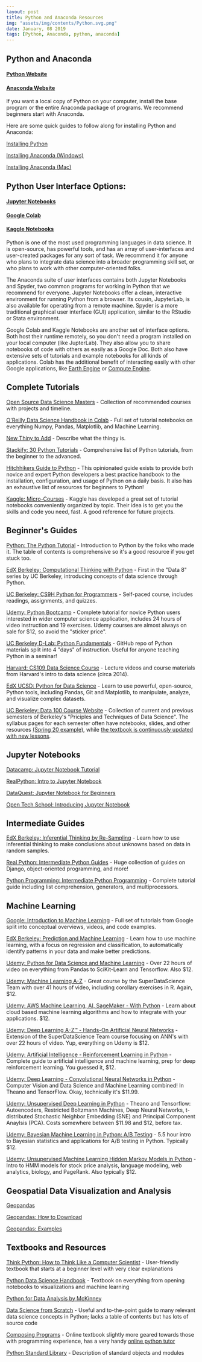```yaml
---
layout: post
title: Python and Anaconda Resources
img: "assets/img/contents/Python.svg.png"
date: January, 08 2019
tags: [Python, Anaconda, python, anaconda]
---
```


## Python and Anaconda

#### [Python Website](https://www.python.org/)

#### [Anaconda Website](https://www.anaconda.com/download/)

If you want a local copy of Python on your computer, install the base program or the entire Anaconda package of programs. We recommend beginners start with Anaconda.

Here are some quick guides to follow along for installing Python and Anaconda:

[Installing Python](https://realpython.com/installing-python/)

[Installing Anaconda (Windows)](https://www.datacamp.com/community/tutorials/installing-anaconda-windows)

[Installing Anaconda (Mac)](https://www.datacamp.com/community/tutorials/installing-anaconda-mac-os-x)


## Python User Interface Options:

#### [Jupyter Notebooks](https://jupyter.org/)

#### [Google Colab](https://colab.research.google.com/notebooks/intro.ipynb)

#### [Kaggle Notebooks](https://www.kaggle.com/notebooks)

Python is one of the most used programming languages in data science. It is open-source, has powerful tools, and has an array of user-interfaces and user-created packages for any sort of task. We recommend it for anyone who plans to integrate data science into a broader programming skill set, or who plans to work with other computer-oriented folks. 

The Anaconda suite of user interfaces contains both Jupyter Notebooks and Spyder, two common programs for working in Python that we recommend for everyone. Jupyter Notebooks offer a clean, interactive environment for running Python from a browser. Its cousin, JupyterLab, is also available for operating from a remote machine. Spyder is a more traditional graphical user interface (GUI) application, similar to the RStudio or Stata environment.

Google Colab and Kaggle Notebooks are another set of interface options. Both host their runtime remotely, so you don't need a program installed on your local computer (like JupterLab). They also allow you to share notebooks of code with others as easily as a Google Doc. Both also have extensive sets of tutorials and example notebooks for all kinds of applications. Colab has the additional benefit of interacting easily with other Google applications, like [Earth Engine](https://earthengine.google.com/) or [Compute Engine](https://cloud.google.com/compute).

## Complete Tutorials

[Open Source Data Science Masters](http://datasciencemasters.org/) - Collection of recommended courses with projects and timeline.

[O'Reilly Data Science Handbook in Colab](https://colab.research.google.com/github/jakevdp/PythonDataScienceHandbook/blob/master/notebooks/Index.ipynb) - Full set of tutorial notebooks on everything Numpy, Pandas, Matplotlib, and Machine Learning. 

[New Thiny to Add](www.url.com) - Describe what the thingy is.

[Stackify: 30 Python Tutorials](https://stackify.com/learn-python-tutorials/) - Comprehensive list of Python tutorials, from the beginner to the advanced.

[Hitchhikers Guide to Python](https://docs.python-guide.org/intro/learning/) - This opinionated guide exists to provide both novice and expert Python developers a best practice handbook to the installation, configuration, and usage of Python on a daily basis. It also has an exhaustive list of resources for beginners to Python!

[Kaggle: Micro-Courses](https://www.kaggle.com/learn/overview) - Kaggle has developed a great set of tutorial notebooks conveniently organized by topic. Their idea is to get you the skills and code you need, fast. A good reference for future projects.

## Beginner's Guides

[Python: The Python Tutorial](https://docs.python.org/3/tutorial/index.html) - Introduction to Python by the folks who made it. The table of contents is comprehensive so it's a good resource if you get stuck too.

[EdX Berkeley: Computational Thinking with Python](https://www.edx.org/course/foundations-data-science-computational-uc-berkeleyx-data8-1x) - First in the "Data 8" series by UC Berkeley, introducing concepts of data science through Python.

[UC Berkeley: CS9H Python for Programmers](https://drive.google.com/open?id=1XW-X53DTn7dBVdxIRDekxaV3bmGOkZGr) - Self-paced course, includes readings, assignments, and quizzes.

[Udemy: Python Bootcamp](https://www.udemy.com/complete-python-bootcamp/) - Complete tutorial for novice Python users interested in wider computer science application, includes 24 hours of video instruction and 19 exercises. Udemy courses are almost always on sale for $12, so avoid the "sticker price".

[UC Berkeley D-Lab: Python Fundamentals](https://github.com/dlab-berkeley/python-fundamentals) - GitHub repo of Python materials split into 4 "days" of instruction. Useful for anyone teaching Python in a seminar!

[Harvard: CS109 Data Science Course](http://cs109.github.io/2014/index.html) - Lecture videos and course materials from Harvard's intro to data science (circa 2014).

[EdX UCSD: Python for Data Science](https://www.edx.org/course/python-for-data-science-0) - Learn to use powerful, open-source, Python tools, including Pandas, Git and Matplotlib, to manipulate, analyze, and visualize complex datasets.

[UC Berkeley: Data 100 Course Website](http://www.ds100.org/) - Collection of current and previous semesters of Berkeley's "Priciples and Techniques of Data Science". The syllabus pages for each semester often have notebooks, slides, and other resources [(Spring 20 example)](http://www.ds100.org/sp20/syllabus/), while [the textbook is continuously updated with new lessons](https://www.textbook.ds100.org/intro).

## Jupyter Notebooks

[Datacamp: Jupyter Notebook Tutorial](https://www.datacamp.com/community/tutorials/tutorial-jupyter-notebook)

[RealPython: Intro to Jupyter Notebook](https://realpython.com/jupyter-notebook-introduction/)

[DataQuest: Jupyter Notebook for Beginners](https://www.dataquest.io/blog/jupyter-notebook-tutorial/)

[Open Tech School: Introducing Jupyter Notebook](http://opentechschool.github.io/python-data-intro/core/notebook.html)


## Intermediate Guides

[EdX Berkeley: Inferential Thinking by Re-Sampling](https://www.edx.org/course/foundations-of-data-science-inferential-thinking-by-resampling-0) - Learn how to use inferential thinking to make conclusions about unknowns based on data in random samples.

[Real Python: Intermediate Python Guides](https://realpython.com/tutorials/intermediate/) - Huge collection of guides on Django, object-oriented programming, and more!

[Python Programming: Intermediate Python Programming](https://pythonprogramming.net/introduction-intermediate-python-tutorial/) - Complete tutorial guide including list comprehension, generators, and multiprocessors.


## Machine Learning

[Google: Introduction to Machine Learning](https://developers.google.com/machine-learning/crash-course/ml-intro) - Full set of tutorials from Google split into conceptual overviews, videos, and code examples.

[EdX Berkeley: Prediction and Machine Learning](https://www.edx.org/course/foundations-of-data-science-prediction-and-machine-learning-0) - Learn how to use machine learning, with a focus on regression and classification, to automatically identify patterns in your data and make better predictions.

[Udemy: Python for Data Science and Machine Learning](https://www.udemy.com/python-for-data-science-and-machine-learning-bootcamp/) - Over 22 hours of video on everything from Pandas to SciKit-Learn and Tensorflow. Also $12.

[Udemy: Machine Learning A-Z](https://www.udemy.com/machinelearning/) - Great course by the SuperDataScience Team with over 41 hours of video, including corollary exercises in R. Again, $12.

[Udemy: AWS Machine Learning, AI, SageMaker - With Python](https://www.udemy.com/aws-machine-learning-a-complete-guide-with-python/) - Learn about cloud based machine learning algorithms and how to integrate with your applications. $12.

[Udemy: Deep Learning A-Z™ - Hands-On Artificial Neural Networks](https://www.udemy.com/deeplearning/) - Extension of the SuperDataScience Team course focusing on ANN's with over 22 hours of video. Yup, everything on Udemy is $12.

[Udemy: Artificial Intelligence - Reinforcement Learning in Python](https://www.udemy.com/artificial-intelligence-reinforcement-learning-in-python/) - Complete guide to artificial intelligence and machine learning, prep for deep reinforcement learning. You guessed it, $12.

[Udemy: Deep Learning - Convolutional Neural Networks in Python](https://www.udemy.com/deep-learning-convolutional-neural-networks-theano-tensorflow/) - Computer Vision and Data Science and Machine Learning combined! In Theano and TensorFlow. Okay, technically it's $11.99.

[Udemy: Unsupervised Deep Learning in Python](https://www.udemy.com/unsupervised-deep-learning-in-python/) - Theano and Tensorflow: Autoencoders, Restricted Boltzmann Machines, Deep Neural Networks, t-distributed Stochastic Neighbor Embedding (SNE) and Principal Component Anaylsis (PCA). Costs somewhere between $11.98 and $12, before tax.

[Udemy: Bayesian Machine Learning in Python: A/B Testing](https://www.udemy.com/bayesian-machine-learning-in-python-ab-testing/) - 5.5 hour intro to Bayesian statistics and applications for A/B testing in Python. Typically $12.

[Udemy: Unsupervised Machine Learning Hidden Markov Models in Python](https://www.udemy.com/unsupervised-machine-learning-hidden-markov-models-in-python/) - Intro to HMM models for stock price analysis, language modeling, web analytics, biology, and PageRank. Also typically $12.


## Geospatial Data Visualization and Analysis
[Geopandas](http://geopandas.org/)

[Geopandas: How to Download](http://geopandas.org/install.html)

[Geopandas: Examples](http://geopandas.org/gallery/index.html)


## Textbooks and Resources
[Think Python: How to Think Like a Computer Scientist](http://greenteapress.com/thinkpython2/html/index.html) - User-friendly textbook that starts at a beginner level with very clear explanations

[Python Data Science Handbook](https://tanthiamhuat.files.wordpress.com/2018/04/pythondatasciencehandbook.pdf) - Textbook on everything from opening notebooks to visualizations and machine learning

[Python for Data Analysis by McKinney](http://bedford-computing.co.uk/learning/wp-content/uploads/2015/10/Python-for-Data-Analysis.pdf)

[Data Science from Scratch](http://www.zhanjunlang.com/resources/tutorial/Data%20Science%20from%20Scratch%20First%20Principles%20with%20Python.pdf) - Useful and to-the-point guide to many relevant data science concepts in Python; lacks a table of contents but has lots of source code

[Composing Programs](http://www.composingprograms.com/) - Online textbook slightly more geared towards those with programming experience, has a very handy [online python tutor](http://pythontutor.com/composingprograms.html#mode=edit)

[Python Standard Library](https://docs.python.org/3/library/index.html#library-index) - Description of standard objects and modules

